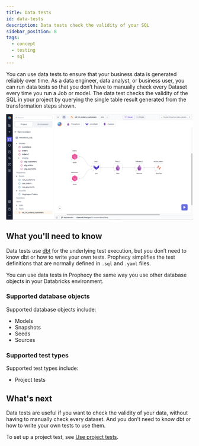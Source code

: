 ```yaml
---
title: Data tests
id: data-tests
description: Data tests check the validity of your SQL
sidebar_position: 8
tags:
  - concept
  - testing
  - sql
---
```


You can use data tests to ensure that your business data is generated reliably over time. As a data engineer, data analyst, or business user, you can run data tests so that you don’t have to manually check every Dataset every time you run a Job or model. The data test checks the validity of the SQL in your project by querying the single table result generated from the transformation steps shown.

![Project test canvas](img/project-test-canvas.png)

## What you'll need to know

Data tests use [dbt](https://docs.getdbt.com/docs/build/data-tests) for the underlying test execution, but you don’t need to know dbt or how to write your own tests. Prophecy simplifies the test definitions that are normally defined in `.sql` and `.yaml` files.

You can use data tests in Prophecy the same way you use other database objects in your Databricks environment.

### Supported database objects

Supported database objects include:

- Models
- Snapshots
- Seeds
- Sources

### Supported test types

Supported test types include:

- Project tests

## What's next

Data tests are useful if you want to check the validity of your data, without having to manually check every dataset. And you don’t need to know dbt or how to write your own tests to use them.

To set up a project test, see [Use project tests](/docs/low-code-sql/data-tests/use-project-tests.md).
